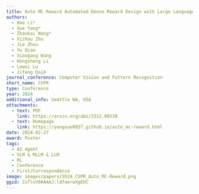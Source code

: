```yaml
---
title: Auto MC-Reward Automated Dense Reward Design with Large Language Models for Minecraft
authors:
  - Hao Li*
  - Xue Yang*
  - Zhaokai Wang*
  - Xizhou Zhu
  - Jie Zhou
  - Yu Qiao
  - Xiaogang Wang
  - Hongsheng Li
  - Lewei Lu
  - Jifeng Dai#
journal_conference: Computer Vision and Pattern Recognition
short_name: CVPR
type: Conference
year: 2024
additional_info: Seattle WA, USA
attachments:
  - text: PDF
    link: https://arxiv.org/abs/2312.09238
  - text: Homepage
    link: https://yangxue0827.github.io/auto_mc-reward.html
date: 2024-02-27
award: Poster
tags:
  - AI Agent
  - VLM & MLLM & LLM
  - RL
  - Conference
  - First/Correspondence
image: images/papers/2024_CVPR_Auto_MC-Reward.png
ggid: 2xTlvV0AAAAJ:ldfaerwXgEUC
---
```

